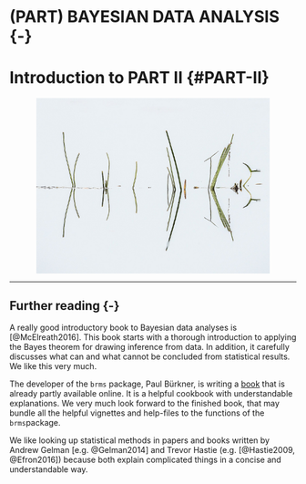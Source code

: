# (PART) BAYESIAN DATA ANALYSIS {-}

# Introduction to PART II {#PART-II}

<a href="" target="_blank"><img src="images/part_II.jpg" width="410" style="display: block; margin: auto;" /></a>

------

## Further reading {-} 
A really good introductory book to Bayesian data analyses is [@McElreath2016]. This book starts with a thorough introduction to applying the Bayes theorem for drawing inference from data. In addition, it carefully discusses what can and what cannot be concluded from statistical results. We like this very much.

The developer of the `brms` package, Paul Bürkner, is writing a [book](http://paulbuerkner.com/software/brms-book/) that is already partly available online. It is a helpful cookbook with understandable explanations. We very much look forward to the finished book, that may bundle all the helpful vignettes and help-files to the functions of the `brms`package. 

We like looking up statistical methods in papers and books written by Andrew Gelman [e.g. @Gelman2014] and Trevor Hastie (e.g. [@Hastie2009, @Efron2016]) because both explain complicated things in a concise and understandable way.  
